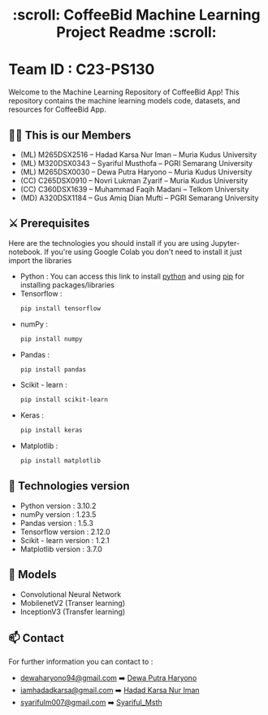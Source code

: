 <h1 align="center">
  :scroll: CoffeeBid Machine Learning Project Readme :scroll:	
</h1>

# Team ID : C23-PS130
Welcome to the Machine Learning Repository of CoffeeBid App! This repository contains the machine learning models code, datasets, and resources for CoffeeBid App.

## :man_astronaut:	This is our Members

* (ML) M265DSX2516 – Hadad Karsa Nur Iman – Muria Kudus University
* (ML) M320DSX0343 – Syariful Musthofa – PGRI Semarang University  
* (ML)  M265DSX0030 – Dewa Putra Haryono – Muria Kudus University 
* (CC)  C265DSX0910 – Novri Lukman Zyarif – Muria Kudus University
* (CC) C360DSX1639 – Muhammad Faqih Madani – Telkom University 
* (MD) A320DSX1184 – Gus Amiq Dian Mufti – PGRI Semarang University

## :crossed_swords:	Prerequisites

Here are the technologies you should install if you are using Jupyter-notebook. If you're using Google Colab you don't need to install it just import the libraries

- Python : You can access this link to install [python](https://www.python.org/downloads/) and using [pip](https://pypi.org/project/pip/) for installing packages/libraries
- Tensorflow :
  ```bash
  pip install tensorflow
  ```
- numPy :
  ```bash
  pip install numpy
  ```
- Pandas :
  ```bash
  pip install pandas
  ```
- Scikit - learn :
  ```bash
  pip install scikit-learn
  ```
- Keras :
  ```bash
  pip install keras
  ```
- Matplotlib :
  ```bash
  pip install matplotlib
  ```

## 🔧 Technologies version

- Python version : 3.10.2
- numPy version : 1.23.5
- Pandas version : 1.5.3
- Tensorflow version : 2.12.0
- Scikit - learn version : 1.2.1
- Matplotlib version : 3.7.0

## :dart: Models

- Convolutional Neural Network
- MobilenetV2 (Transer learning) 
- InceptionV3 (Transfer learning)

## 📫 Contact

For further information you can contact to :

- dewaharyono94@gmail.com :arrow_right: [Dewa Putra Haryono](https://github.com/dewaph)
- iamhadadkarsa@gmail.com :arrow_right: [Hadad Karsa Nur Iman](https://github.com/HadadKarsa)
- syarifulm007@gmail.com :arrow_right: [Syariful_Msth](https://github.com/SyarifulMsth/)
